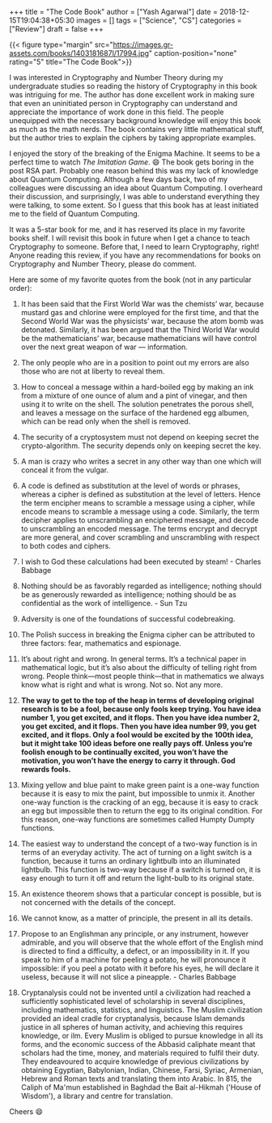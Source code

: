 +++
title = "The Code Book"
author = ["Yash Agarwal"]
date = 2018-12-15T19:04:38+05:30
images = []
tags = ["Science", "CS"]
categories = ["Review"]
draft = false
+++

{{< figure type="margin" src="https://images.gr-assets.com/books/1403181687l/17994.jpg" caption-position="none" rating="5" title="The Code Book">}}


I was interested in Cryptography and Number Theory during my undergraduate studies so reading the
history of Cryptography in this book was intriguing for me. The author has done excellent work in making sure that even
an uninitiated person in Cryptography can understand and appreciate the importance of work done in this field. The people
unequipped with the necessary background knowledge will enjoy this book as much as the math nerds. The book
contains very little mathematical stuff, but the author tries to explain the ciphers by taking appropriate examples.

I enjoyed the story of the breaking of the Enigma Machine. It seems to be a perfect time to watch *The
Imitation Game*. :smile: The book gets boring in the post RSA part. Probably one reason behind this was my lack of
knowledge about Quantum Computing. Although a few days back, two of my colleagues were discussing an idea about Quantum
Computing. I overheard their discussion, and surprisingly, I was able to understand everything they were talking, to
some extent. So I
guess that this book has at least initiated me to the field of Quantum Computing.

It was a 5-star book for me, and it has reserved its place in my favorite books shelf. I will revisit this
book in future when I get a chance to teach Cryptography to someone. Before that, I need to learn Cryptography,
right! Anyone reading this review, if you have any recommendations for books on Cryptography and Number Theory, please do
comment.

Here are some of my favorite quotes from the book (not in any particular order):

1.  It has been said that the First World War was the chemists’ war, because mustard gas and   chlorine were employed for
    the first time, and that the Second World War was the physicists’ war, because the atom bomb was detonated.
    Similarly, it has been argued that the Third World War would be the mathematicians’ war, because mathematicians will
    have control over the next great weapon of war — information.

2.  The only people who are in a position to point out my errors are also those who are not at liberty to reveal them.

3.  How to conceal a message within a hard-boiled egg by making an ink from a mixture of one ounce of alum and a pint of vinegar, and then using it to write on the shell. The solution penetrates the porous shell, and leaves a message on the surface of the hardened egg albumen, which can be read only when the shell is removed.

4.  The security of a cryptosystem must not depend on keeping secret the crypto-algorithm. The security depends only on
    keeping secret the key.

5.  A man is crazy who writes a secret in any other way than one which will conceal it from the vulgar.

6.  A code is defined as substitution at the level of words or phrases, whereas a cipher is defined as substitution at
    the level of letters. Hence the term encipher means to scramble a message using a cipher, while encode means to
    scramble a message using a code. Similarly, the term decipher applies to unscrambling an enciphered message, and
    decode to unscrambling an encoded message. The terms encrypt and decrypt are more general, and cover scrambling and
    unscrambling with respect to both codes and ciphers.

7.  I wish to God these calculations had been executed by steam! - Charles Babbage

8.  Nothing should be as favorably regarded as intelligence; nothing should be as generously rewarded as intelligence;
    nothing should be as confidential as the work of intelligence. - Sun Tzu

9.  Adversity is one of the foundations of successful codebreaking.

10. The Polish success in breaking the Enigma cipher can be attributed to three factors: fear, mathematics and
    espionage.

11. It’s about right and wrong. In general terms. It’s a technical paper in mathematical logic, but it’s also about the
    difficulty of telling right from wrong. People think—most people think—that in mathematics we always know what is
    right and what is wrong. Not so. Not any more.

12. **The way to get to the top of the heap in terms of developing original research is to be a fool, because only fools
    keep trying. You have idea number 1, you get excited, and it flops. Then you have idea number 2, you get excited,
    and it flops. Then you have idea number 99, you get excited, and it flops. Only a fool would be excited by the 100th
    idea, but it might take 100 ideas before one really pays off. Unless you’re foolish enough to be continually
    excited, you won’t have the motivation, you won’t have the energy to carry it through. God rewards fools.**

13. Mixing yellow and blue paint to make green paint is a one-way function because it is easy to mix the paint, but
    impossible to unmix it. Another one-way function is the cracking of an egg, because it is easy to crack an egg but
    impossible then to return the egg to its original condition. For this reason, one-way functions are sometimes called
    Humpty Dumpty functions.

14. The easiest way to understand the concept of a two-way function is in terms of an everyday activity. The act of
    turning on a light switch is a function, because it turns an ordinary lightbulb into an illuminated lightbulb. This
    function is two-way because if a switch is turned on, it is easy enough to turn it off and return the light-bulb to
    its original state.

15. An existence theorem shows that a particular concept is possible, but is not concerned with the details of the
    concept.

16. We cannot know, as a matter of principle, the present in all its details.

17. Propose to an Englishman any principle, or any instrument, however admirable, and you will observe that the whole
    effort of the English mind is directed to find a difficulty, a defect, or an impossibility in it. If you speak to
    him of a machine for peeling a potato, he will pronounce it impossible: if you peel a potato with it before his
    eyes, he will declare it useless, because it will not slice a pineapple. - Charles Babbage

18. Cryptanalysis could not be invented until a civilization had reached a sufficiently sophisticated level of scholarship in several disciplines, including mathematics, statistics, and linguistics. The Muslim civilization provided an ideal cradle for cryptanalysis, because Islam demands justice in all spheres of human activity, and achieving this requires knowledge, or ilm. Every Muslim is obliged to pursue knowledge in all its forms, and the economic success of the Abbasid caliphate meant that scholars had the time, money, and materials required to fulfil their duty. They endeavoured to acquire knowledge of previous civilizations by obtaining Egyptian, Babylonian, Indian, Chinese, Farsi, Syriac, Armenian, Hebrew and Roman texts and translating them into Arabic. In 815, the Caliph of Ma'mun established in Baghdad the Bait al-Hikmah ('House of Wisdom'), a library and centre for translation.

Cheers :smile:
